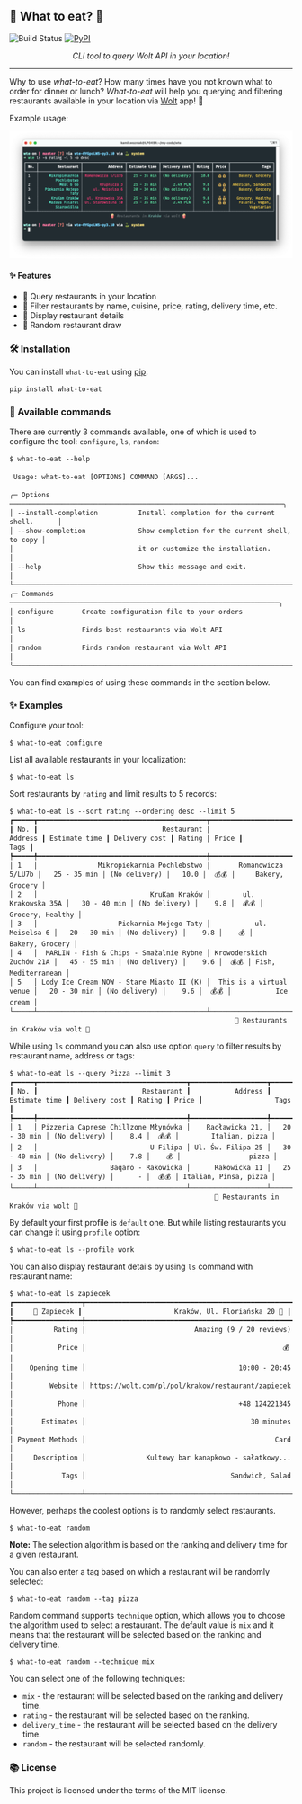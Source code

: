 <h2>🍔 What to eat? 🍕</h2>

![Build Status](https://github.com/Valaraucoo/what-to-eat/actions/workflows/tests.yml/badge.svg)
[![PyPI](https://img.shields.io/pypi/v/what-to-eat.svg)](https://pypi.python.org/pypi/what-to-eat/)


<p align="center">
    <em>CLI tool to query Wolt API in your location!</em>
</p>

---
Why to use *what-to-eat*? How many times have you not known what to order for dinner or lunch? *What-to-eat* will help you querying and filtering restaurants available in your location via [Wolt](https://wolt.com/pl/discovery) app! 🍔

Example usage:

<p align="center">
    <img src="./images/ls-query-example.png" alt="demo" width="900"/>
</p>

<h4>✨ Features </h4>

* 🍔 Query restaurants in your location
* 🍕 Filter restaurants by name, cuisine, price, rating, delivery time, etc.
* 🍗 Display restaurant details
* 🍟 Random restaurant draw

<h3>🛠️ Installation</h3>

You can install `what-to-eat` using [pip](https://pypi.org/project/what-to-eat/):

```console
pip install what-to-eat
```

<h3>💬 Available commands</h3>

There are currently 3 commands available, one of which is used to configure the tool: `configure`, `ls`, `random`:

```console
$ what-to-eat --help

 Usage: what-to-eat [OPTIONS] COMMAND [ARGS]...

╭─ Options ────────────────────────────────────────────────────────────────────╮
│ --install-completion          Install completion for the current shell.      │
│ --show-completion             Show completion for the current shell, to copy │
│                               it or customize the installation.              │
│ --help                        Show this message and exit.                    │
╰──────────────────────────────────────────────────────────────────────────────╯
╭─ Commands ───────────────────────────────────────────────────────────────────╮
│ configure       Create configuration file to your orders                     │
│ ls              Finds best restaurants via Wolt API                          │
│ random          Finds random restaurant via Wolt API                         │
╰──────────────────────────────────────────────────────────────────────────────╯

```

You can find examples of using these commands in the section below.


<h3>✨ Examples</h3>
Configure your tool:

```console
$ what-to-eat configure
```


List all available restaurants in your localization:

```console
$ what-to-eat ls
```


Sort restaurants by `rating` and limit results to 5 records:
```console
$ what-to-eat ls --sort rating --ordering desc --limit 5
┏━━━━━┳━━━━━━━━━━━━━━━━━━━━━━━━━━━━━━━━━━━━━━━━━━┳━━━━━━━━━━━━━━━━━━━━━━━━━━┳━━━━━━━━━━━━━━━┳━━━━━━━━━━━━━━━┳━━━━━━━━┳━━━━━━━┳━━━━━━━━━━━━━━━━━━━━━┓
┃ No. ┃                               Restaurant ┃                  Address ┃ Estimate time ┃ Delivery cost ┃ Rating ┃ Price ┃                Tags ┃
┡━━━━━╇━━━━━━━━━━━━━━━━━━━━━━━━━━━━━━━━━━━━━━━━━━╇━━━━━━━━━━━━━━━━━━━━━━━━━━╇━━━━━━━━━━━━━━━╇━━━━━━━━━━━━━━━╇━━━━━━━━╇━━━━━━━╇━━━━━━━━━━━━━━━━━━━━━┩
│ 1   │               Mikropiekarnia Pochlebstwo │       Romanowicza 5/LU7b │   25 - 35 min │ (No delivery) │   10.0 │  💰💰 │     Bakery, Grocery │
│ 2   │                            KruKam Kraków │        ul. Krakowska 35A │   30 - 40 min │ (No delivery) │    9.8 │  💰💰 │    Grocery, Healthy │
│ 3   │                    Piekarnia Mojego Taty │           ul. Meiselsa 6 │   20 - 30 min │ (No delivery) │    9.8 │    💰 │     Bakery, Grocery │
│ 4   │  MARLIN - Fish & Chips - Smażalnie Rybne │ Krowoderskich Zuchów 21A │   45 - 55 min │ (No delivery) │    9.6 │  💰💰 │ Fish, Mediterranean │
│ 5   │ Lody Ice Cream NOW - Stare Miasto II (K) │  This is a virtual venue │   20 - 30 min │ (No delivery) │    9.6 │  💰💰 │           Ice cream │
└─────┴──────────────────────────────────────────┴──────────────────────────┴───────────────┴───────────────┴────────┴───────┴─────────────────────┘
                                                        🍿 Restaurants in Kraków via wolt 🍿
```

While using `ls` command you can also use option `query` to filter results by restaurant name, address or tags:

```console
$ what-to-eat ls --query Pizza --limit 3
┏━━━━━┳━━━━━━━━━━━━━━━━━━━━━━━━━━━━━━━━━━━━━┳━━━━━━━━━━━━━━━━━━━┳━━━━━━━━━━━━━━━┳━━━━━━━━━━━━━━━┳━━━━━━━━┳━━━━━━━┳━━━━━━━━━━━━━━━━━━━━━━━┓
┃ No. ┃                          Restaurant ┃           Address ┃ Estimate time ┃ Delivery cost ┃ Rating ┃ Price ┃                  Tags ┃
┡━━━━━╇━━━━━━━━━━━━━━━━━━━━━━━━━━━━━━━━━━━━━╇━━━━━━━━━━━━━━━━━━━╇━━━━━━━━━━━━━━━╇━━━━━━━━━━━━━━━╇━━━━━━━━╇━━━━━━━╇━━━━━━━━━━━━━━━━━━━━━━━┩
│ 1   │ Pizzeria Caprese Chillzone Młynówka │    Racławicka 21, │   20 - 30 min │ (No delivery) │    8.4 │  💰💰 │        Italian, pizza │
│ 2   │                            U Filipa │ Ul. Św. Filipa 25 │   30 - 40 min │ (No delivery) │    7.8 │    💰 │                 pizza │
│ 3   │                  Baqaro - Rakowicka │      Rakowicka 11 │   25 - 35 min │ (No delivery) │      - │  💰💰 │ Italian, Pinsa, pizza │
└─────┴─────────────────────────────────────┴───────────────────┴───────────────┴───────────────┴────────┴───────┴───────────────────────┘
                                                   🍿 Restaurants in Kraków via wolt 🍿
```

By default your first profile is `default` one. But while listing restaurants you can change it using `profile` option:

```console
$ what-to-eat ls --profile work
```

You can also display restaurant details by using `ls` command with restaurant name:

```console
$ what-to-eat ls zapiecek
┏━━━━━━━━━━━━━━━━━┳━━━━━━━━━━━━━━━━━━━━━━━━━━━━━━━━━━━━━━━━━━━━━━━━━━━━┓
┃     🍕 Zapiecek ┃                       Kraków, Ul. Floriańska 20 🍕 ┃
┡━━━━━━━━━━━━━━━━━╇━━━━━━━━━━━━━━━━━━━━━━━━━━━━━━━━━━━━━━━━━━━━━━━━━━━━┩
│          Rating │                           Amazing (9 / 20 reviews) │
│           Price │                                                 💰 │
│    Opening time │                                      10:00 - 20:45 │
│         Website │ https://wolt.com/pl/pol/krakow/restaurant/zapiecek │
│           Phone │                                      +48 124221345 │
│       Estimates │                                         30 minutes │
│ Payment Methods │                                               Card │
│     Description │               Kultowy bar kanapkowo - sałatkowy... │
│            Tags │                                    Sandwich, Salad │
└─────────────────┴────────────────────────────────────────────────────┘
```

However, perhaps the coolest options is to randomly select restaurants.
```console
$ what-to-eat random
```

**Note:** The selection algorithm is based on the ranking and delivery time for a given restaurant.

You can also enter a tag based on which a restaurant will be randomly selected:

```console
$ what-to-eat random --tag pizza
```

Random command supports `technique` option, which allows you to choose the algorithm used to select a restaurant. The default value is `mix` and it means that the restaurant will be selected based on the ranking and delivery time.

```console:
$ what-to-eat random --technique mix
```

You can select one of the following techniques:
- `mix` - the restaurant will be selected based on the ranking and delivery time.
- `rating` - the restaurant will be selected based on the ranking.
- `delivery_time` - the restaurant will be selected based on the delivery time.
- `random` - the restaurant will be selected randomly.

<h3>📚 License</h3>

This project is licensed under the terms of the MIT license.
